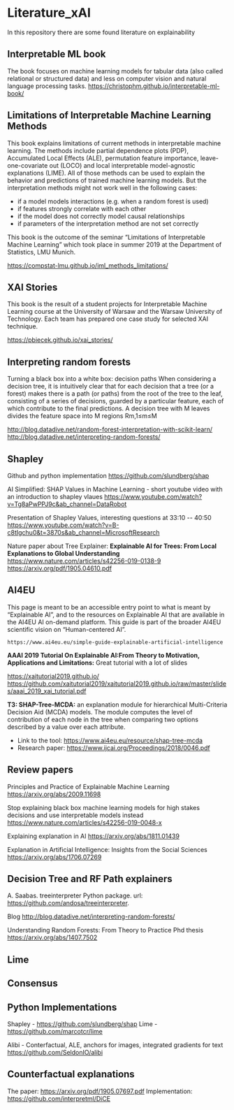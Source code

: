 # Literature_xAI
In this repository there are some found literature on explainability

## Interpretable ML book
The book focuses on machine learning models for tabular data (also called relational or structured data)
 and less on computer vision and natural language processing tasks. 
https://christophm.github.io/interpretable-ml-book/


## Limitations of Interpretable Machine Learning Methods
This book explains limitations of current methods in interpretable machine learning. 
The methods include partial dependence plots (PDP), Accumulated Local Effects (ALE), permutation feature importance, 
leave-one-covariate out (LOCO) and local interpretable model-agnostic explanations (LIME).
 All of those methods can be used to explain the behavior and predictions of trained machine learning models.
  But the interpretation methods might not work well in the following cases:

 - if a model models interactions (e.g. when a random forest is used)
 - if features strongly correlate with each other
 - if the model does not correctly model causal relationships
- if parameters of the interpretation method are not set correctly


This book is the outcome of the seminar “Limitations of Interpretable Machine Learning” which took place in summer 2019 at the Department of Statistics, LMU Munich.

https://compstat-lmu.github.io/iml_methods_limitations/

## XAI Stories
This book is the result of a student projects for Interpretable
 Machine Learning course at the University of Warsaw and the Warsaw University of Technology.
 Each team has prepared one case study for selected XAI technique.

https://pbiecek.github.io/xai_stories/

## Interpreting random forests

Turning a black box into a white box: decision paths
When considering a decision tree, it is intuitively clear that for each decision that a tree (or a forest) makes there is a path (or paths) from the root of the tree to the leaf, consisting of a series of decisions, guarded by a particular feature, each of which contribute to the final predictions.
A decision tree with M leaves divides the feature space into M regions Rm,1≤m≤M

http://blog.datadive.net/random-forest-interpretation-with-scikit-learn/
http://blog.datadive.net/interpreting-random-forests/

## Shapley

Github and python implementation
https://github.com/slundberg/shap

AI Simplified: SHAP Values in Machine Learning - short youtube video with an introduction
to shapley vlaues
https://www.youtube.com/watch?v=Tg8aPwPPJ9c&ab_channel=DataRobot


Presentation of Shapley Values, interesting questions at 33:10 -- 40:50
 https://www.youtube.com/watch?v=B-c8tIgchu0&t=3870s&ab_channel=MicrosoftResearch



Nature paper about Tree Explainer: **Explainable AI for Trees: From Local Explanations to Global
Understanding**
https://www.nature.com/articles/s42256-019-0138-9
https://arxiv.org/pdf/1905.04610.pdf

## AI4EU
This page is meant to be an accessible entry point to what is meant by
 “Explainable AI”, and to the resources on Explainable AI that are available
  in the AI4EU AI on-demand platform.
   This guide is part of the broader AI4EU scientific vision
    on “Human-centered AI”.
    
    https://www.ai4eu.eu/simple-guide-explainable-artificial-intelligence
    
**AAAI 2019 Tutorial On Explainable AI:From Theory to Motivation, Applications and Limitations:** 
   Great tutorial with a lot of slides

   https://xaitutorial2019.github.io/
   https://github.com/xaitutorial2019/xaitutorial2019.github.io/raw/master/slides/aaai_2019_xai_tutorial.pdf
   
 **T3: SHAP-Tree-MCDA:** an explanation module for hierarchical Multi-Criteria Decision Aid (MCDA) models.
  The module computes the level of contribution of each node in the tree when comparing two options
   described by a value over each attribute.

 - Link to the tool: https://www.ai4eu.eu/resource/shap-tree-mcda
 - Research paper: https://www.ijcai.org/Proceedings/2018/0046.pdf
 
 ## Review papers
 Principles and Practice of Explainable Machine Learning
 https://arxiv.org/abs/2009.11698
 
 Stop explaining black box machine learning models
  for high stakes decisions and use interpretable models instead
   https://www.nature.com/articles/s42256-019-0048-x
   
   Explaining explanation in AI https://arxiv.org/abs/1811.01439
   
   Explanation in Artificial Intelligence: Insights from the Social Sciences
    https://arxiv.org/abs/1706.07269
 
 
## Decision Tree and RF Path explainers

A. Saabas. treeinterpreter Python package. url: https://github.com/andosa/treeinterpreter.

Blog http://blog.datadive.net/interpreting-random-forests/ 

Understanding Random Forests: From Theory to Practice 
Phd thesis https://arxiv.org/abs/1407.7502

## Lime


## Consensus


## Python Implementations
Shapley - https://github.com/slundberg/shap
Lime - https://github.com/marcotcr/lime

Alibi - Conterfactual, ALE, anchors for images, integrated gradients for text https://github.com/SeldonIO/alibi

## Counterfactual explanations
The paper: https://arxiv.org/pdf/1905.07697.pdf
Implementation: https://github.com/interpretml/DiCE
